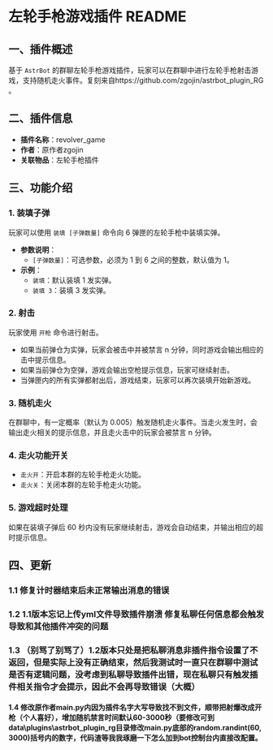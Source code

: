 # 左轮手枪游戏插件 README

## 一、插件概述
基于 `AstrBot` 的群聊左轮手枪游戏插件，玩家可以在群聊中进行左轮手枪射击游戏，支持随机走火事件。复刻来自https://github.com/zgojin/astrbot_plugin_RG 。

## 二、插件信息
- **插件名称**：revolver_game
- **作者**：原作者zgojin
- **关联物品**：左轮手枪插件

## 三、功能介绍

### 1. 装填子弹
玩家可以使用 `装填 [子弹数量]` 命令向 6 弹匣的左轮手枪中装填实弹。
- **参数说明**：
  - `[子弹数量]`：可选参数，必须为 1 到 6 之间的整数，默认值为 1。
- **示例**：
  - `装填`：默认装填 1 发实弹。
  - `装填 3`：装填 3 发实弹。

### 2. 射击
玩家使用 `开枪` 命令进行射击。
- 如果当前弹仓为实弹，玩家会被击中并被禁言 n 分钟，同时游戏会输出相应的击中提示信息。
- 如果当前弹仓为空弹，游戏会输出空枪提示信息，玩家可继续射击。
- 当弹匣内的所有实弹都射出后，游戏结束，玩家可以再次装填开始新游戏。

### 3. 随机走火
在群聊中，有一定概率（默认为 0.005）触发随机走火事件。当走火发生时，会输出走火相关的提示信息，并且走火击中的玩家会被禁言 n 分钟。

### 4. 走火功能开关
- `走火开`：开启本群的左轮手枪走火功能。
- `走火关`：关闭本群的左轮手枪走火功能。

### 5. 游戏超时处理
如果在装填子弹后 60 秒内没有玩家继续射击，游戏会自动结束，并输出相应的超时提示信息。

## 四、更新
### 1.1 修复计时器结束后未正常输出消息的错误
### 1.2 1.1版本忘记上传yml文件导致插件崩溃 修复私聊任何信息都会触发导致和其他插件冲突的问题
### 1.3 （别骂了别骂了）1.2版本只处是把私聊消息非插件指令设置了不返回，但是实际上没有正确结束，然后我测试时一直只在群聊中测试是否有逻辑问题，没考虑到私聊导致插件出错，现在私聊只有触发插件相关指令才会提示，因此不会再导致错误（大概）
#### 1.4 修改原作者main.py内因为插件名字大写导致找不到文件，顺带把射爆改成开枪（个人喜好），增加随机禁言时间默认60-3000秒（要修改可到data\plugins\astrbot_plugin_rg目录修改main.py底部的random.randint(60, 3000)括号内的数字，代码渣等我我琢磨一下怎么加到bot控制台内直接改配置。
